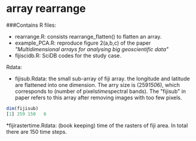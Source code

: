 # array rearrange

###Contains
R files:
* rearrange.R:  consists rearrange_flatten() to flatten an array. 
* example_PCA.R:  reproduce figure 2(a,b,c) of the paper _"Multidimensional arrays for analysing big geoscientific data"_
* fijiscidb.R:  SciDB codes for the study case.

Rdata:
* fijisub.Rdata: the small sub-array of fiji array. the longitude and latitude are flattened into one dimension. The arry size is (259*150*6), which corresponds to (number of pixels*time*spectral bands). The "fijisub" in paper refers to this array after removing images with too few pixels. 

```r
dim(fijisub)
[1] 259 150   6
```
*fijirastertime.Rdata: (book keeping) time of the rasters of fiji area. In total there are 150 time steps. 
  

